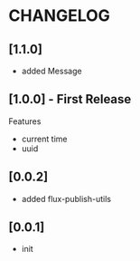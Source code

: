 # CHANGELOG
## [1.1.0]
* added Message

## [1.0.0] - First Release
Features
* current time
* uuid

## [0.0.2]
* added flux-publish-utils

## [0.0.1]
* init